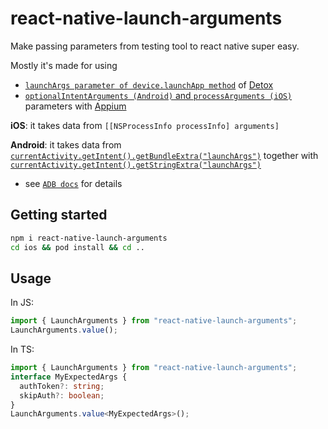 # react-native-launch-arguments

Make passing parameters from testing tool to react native super easy. 

Mostly it's made for using 
* [`launchArgs parameter of device.launchApp method`](https://github.com/wix/Detox/blob/master/docs/APIRef.DeviceObjectAPI.md#7-additional-launch-arguments) of [Detox](https://github.com/wix/Detox/)
* [`optionalIntentArguments (Android)` and `processArguments (iOS)`](http://appium.io/docs/en/writing-running-appium/caps/) parameters with [Appium](http://appium.io/)

**iOS**: it takes data from `[[NSProcessInfo processInfo] arguments]`

**Android**: it takes data from [`currentActivity.getIntent().getBundleExtra("launchArgs")`](https://developer.android.com/reference/android/content/Intent#getBundleExtra(java.lang.String)) together with [`currentActivity.getIntent().getStringExtra("launchArgs")`](https://developer.android.com/reference/android/content/Intent#getStringExtra(java.lang.String))
* see [`ADB docs`](https://developer.android.com/studio/command-line/adb#IntentSpec) for details

## Getting started

```sh
npm i react-native-launch-arguments
cd ios && pod install && cd ..
```

## Usage

In JS:

```js
import { LaunchArguments } from "react-native-launch-arguments";
LaunchArguments.value();
```

In TS:

```ts
import { LaunchArguments } from "react-native-launch-arguments";
interface MyExpectedArgs {
  authToken?: string;
  skipAuth?: boolean;
}
LaunchArguments.value<MyExpectedArgs>();
```
